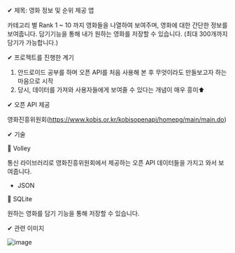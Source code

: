 

✔ 제목: 영화 정보 및 순위 제공 앱

카테고리 별 Rank 1 ~ 10 까지 영화들을 나열하여 보여주며, 영화에 대한 간단한 정보를 보여줍니다.
담기기능을 통해 내가 원하는 영화를 저장할 수 있습니다. (최대 300개까지 담기가 가능합니다.)

✔ 프로젝트를 진행한 계기

1. 안드로이드 공부를 하며 오픈 API를 처음 사용해 본 후 무엇이라도 만들보고자 하는 마음으로 시작
2. 당시, 데이터를 가져와 사용자들에게 보여줄 수 있다는 개념이 매우 흥미⬆

✔ 오픈 API 제공

영화진흥위원회(https://www.kobis.or.kr/kobisopenapi/homepg/main/main.do)

✔ 기술

📌 Volley

통신 라이브러리로 영화진흥위원회에서 제공하는 오픈 API 데이터들을 가지고 와서 보여줍니다.
+ JSON

📌 SQLite

원하는 영화를 담기 기능을 통해 저장할 수 있습니다.

✔ 관련 이미지

![image](https://user-images.githubusercontent.com/61875571/109920404-99923c80-7cfd-11eb-9b9e-fbebd3a961ee.png)

